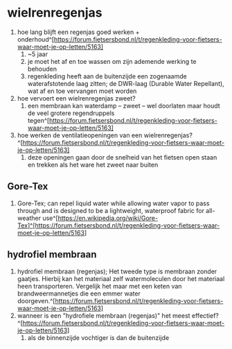 # wielrenregenjas
1. hoe lang blijft een regenjas goed werken + onderhoud^[https://forum.fietsersbond.nl/t/regenkleding-voor-fietsers-waar-moet-je-op-letten/5163]
	1. ~5 jaar
	2.  je moet het af en toe wassen om zijn ademende werking te behouden
	3.  regenkleding heeft aan de buitenzijde een zogenaamde waterafstotende laag zitten; de DWR-laag (Durable Water Repellant), wat af en toe vervangen moet worden
2. hoe vervoert een wielrenregenjas zweet?
	1. een membraan kan waterdamp – zweet – wel doorlaten maar houdt de veel grotere regendruppels tegen^[https://forum.fietsersbond.nl/t/regenkleding-voor-fietsers-waar-moet-je-op-letten/5163]
3. hoe werken de ventilatieopeningen van een wielrenregenjas?^[https://forum.fietsersbond.nl/t/regenkleding-voor-fietsers-waar-moet-je-op-letten/5163]
	1. deze openingen gaan door de snelheid van het fietsen open staan en trekken als het ware het zweet naar buiten

## Gore-Tex
1. Gore-Tex; can repel liquid water while allowing water vapor to pass through and is designed to be a lightweight, waterproof fabric for all-weather use^[https://en.wikipedia.org/wiki/Gore-Tex]^[https://forum.fietsersbond.nl/t/regenkleding-voor-fietsers-waar-moet-je-op-letten/5163]

## hydrofiel membraan
1. hydrofiel membraan (regenjas); Het tweede type is membraan zonder gaatjes. Hierbij kan het materiaal zelf watermoleculen door het materiaal heen transporteren. Vergelijk het maar met een keten van brandweermannetjes die een emmer water doorgeven.^[https://forum.fietsersbond.nl/t/regenkleding-voor-fietsers-waar-moet-je-op-letten/5163]
2. wanneer is een "hydrofiele membraan (regenjas)" het meest effectief?^[https://forum.fietsersbond.nl/t/regenkleding-voor-fietsers-waar-moet-je-op-letten/5163]
	1. als de binnenzijde vochtiger is dan de buitenzijde